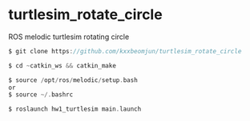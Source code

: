 # turtlesim_rotate_circle
ROS melodic turtlesim rotating circle

```c
$ git clone https://github.com/kxxbeomjun/turtlesim_rotate_circle

$ cd ~catkin_ws && catkin_make

$ source /opt/ros/melodic/setup.bash
or
$ source ~/.bashrc

$ roslaunch hw1_turtlesim main.launch
```
